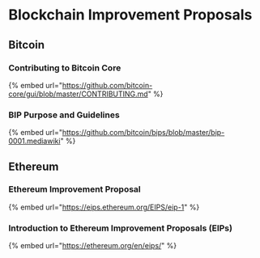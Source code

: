 # Blockchain Improvement Proposals

## Bitcoin

### Contributing to Bitcoin Core

{% embed url="https://github.com/bitcoin-core/gui/blob/master/CONTRIBUTING.md" %}

### BIP Purpose and Guidelines

{% embed url="https://github.com/bitcoin/bips/blob/master/bip-0001.mediawiki" %}

## Ethereum

### Ethereum Improvement Proposal

{% embed url="https://eips.ethereum.org/EIPS/eip-1" %}

### Introduction to Ethereum Improvement Proposals (EIPs) <a href="#introduction-to-ethereum-improvement-proposals" id="introduction-to-ethereum-improvement-proposals"></a>

{% embed url="https://ethereum.org/en/eips/" %}
